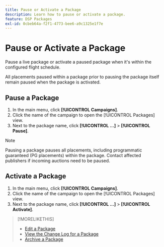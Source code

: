 ```yaml
---
title: Pause or Activate a Package
description: Learn how to pause or activate a package.
feature: DSP Packages
exl-id: 0cbeb64a-f2f1-4773-bee6-a9c1325e1f7e
---
```

# Pause or Activate a Package

Pause a live package or activate a paused package when it's within the configured flight schedule. 

All placements paused within a package prior to pausing the package itself remain paused when the package is activated. 

## Pause a Package

1. In the main menu, click **[!UICONTROL Campaigns]**.
1. Click the name of the campaign to open the [!UICONTROL Packages] view.
1. Next to the package name, click  **[!UICONTROL ...]** > **[!UICONTROL Pause]**.

>[!NOTE]
>
>Pausing a package pauses all placements, including programmatic guaranteed (PG placements) within the package. Contact affected publishers if incoming auctions need to be paused.

## Activate a Package

1. In the main menu, click **[!UICONTROL Campaigns]**.
1. Click the name of the campaign to open the [!UICONTROL Packages] view.
1. Next to the package name, click  **[!UICONTROL ...]** > **[!UICONTROL Activate]**.

>[!MORELIKETHIS]
>
>* [Edit a Package](package-edit.md)
>* [View the Change Log for a Package](package-change-log.md)
>* [Archive a Package](package-archive-unarchive.md)
